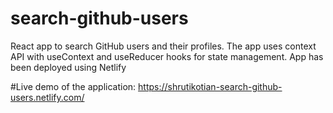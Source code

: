 # search-github-users

React app to search GitHub users and their profiles. The app uses context API with useContext and useReducer hooks for state management.
App has been deployed using Netlify

#Live demo of the application:
 https://shrutikotian-search-github-users.netlify.com/

